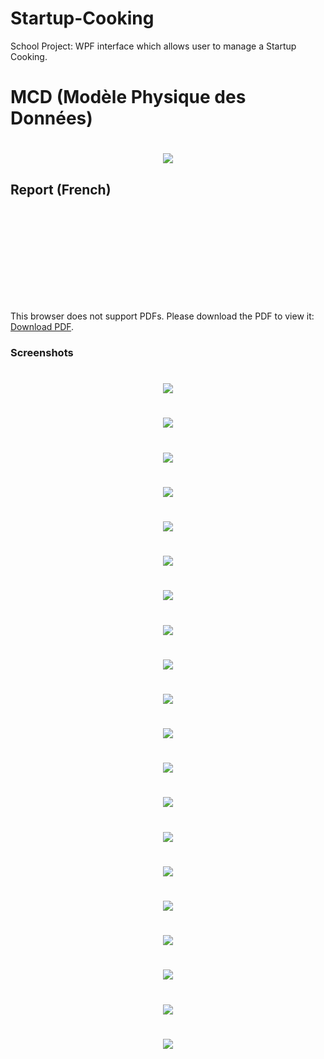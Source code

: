 Startup-Cooking
========

School Project: WPF interface which allows user to manage a Startup Cooking.

# MCD (Modèle Physique des Données)
<h1 align="center">
    <img src="https://i.imgur.com/issPbha.jpg">
</h1>

Report (French)
--------
<object data="https://www.docdroid.net/8ffYqcg/laury-yani-rapport-cooking-pdf" type="application/pdf" width="100%">
    <embed src="https://www.docdroid.net/8ffYqcg/laury-yani-rapport-cooking-pdf">
        <p>This browser does not support PDFs. Please download the PDF to view it: <a href="https://www.docdroid.net/8ffYqcg/laury-yani-rapport-cooking-pdf">Download PDF</a>.</p>
    </embed>
</object>

### Screenshots
<h1 align="center">
  <img src="https://i.imgur.com/CgtRkyD.png">
</h1>
<h1 align="center">
  <img src="https://i.imgur.com/iL5lIOH.png">
</h1>
<h1 align="center">
  <img src="https://i.imgur.com/w6W9ptp.png">
</h1>
<h1 align="center">
  <img src="https://i.imgur.com/HOORBNJ.png">
</h1>
<h1 align="center">
  <img src="https://i.imgur.com/3QIBbg5.png">
</h1>
<h1 align="center">
  <img src="https://i.imgur.com/uq9tiW8.png">
</h1>
<h1 align="center">
  <img src="https://i.imgur.com/pCbvRRu.png">
</h1>
<h1 align="center">
  <img src="https://i.imgur.com/NrvJGUm.png">
</h1>
<h1 align="center">
  <img src="https://i.imgur.com/RAXMxRn.png">
</h1>
<h1 align="center">
  <img src="https://i.imgur.com/CbOcLpA.png">
</h1>
<h1 align="center">
  <img src="https://i.imgur.com/MHz4YUN.png">
</h1>
<h1 align="center">
  <img src="https://i.imgur.com/J1ubjHk.png">
</h1>
<h1 align="center">
  <img src="https://i.imgur.com/1tKdoK0.png">
</h1>
<h1 align="center">
  <img src="https://i.imgur.com/Asqqndt.png">
</h1>
<h1 align="center">
  <img src="https://i.imgur.com/TnCcR9K.png">
</h1>
<h1 align="center">
  <img src="https://i.imgur.com/fLLd3hE.png">
</h1>
<h1 align="center">
  <img src="https://i.imgur.com/fviu4Qp.png">
</h1>
<h1 align="center">
  <img src="https://i.imgur.com/19F8t08.png">
</h1>
<h1 align="center">
  <img src="https://i.imgur.com/qPqx8QF.png">
</h1>
<h1 align="center">
  <img src="https://i.imgur.com/QeGAC0m.png">
</h1>